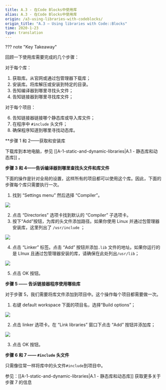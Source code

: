 ```yaml
---
title: A.3 - 在Code Blocks中使用库
alias: A.3 - 在Code Blocks中使用库
origin: /a3-using-libraries-with-codeblocks/
origin_title: "A.3 — Using libraries with Code::Blocks"
time: 2020-1-23
type: translation
---
```


??? note "Key Takeaway"

回顾一下使用库需要完成的几个步骤：

对于每个库：

1.  获取库。从官网或通过包管理器下载库；
2.  安装库。将库解压或安装到特定的目录。
3.  告知编译器到哪里寻找头文件；
4.  告知链接器到哪里寻找库文件；

对于每个项目：

6. 告知链接器链接哪个静态库或导入库文件；
7. 在程序中 `#include` 头文件；
8. 确保程序知道到哪里寻找动态库。

\*\*步骤 1 和 2——获取和安装库

下载库到本地电脑，参见 [[A-1-static-and-dynamic-libraries|A.1 - 静态库和动态库]] 。

**步骤 3 和 4——告诉编译器到哪里查找头文件和库文件**

下面的操作是针对全局的设置，这样所有的项目都可以使用这个库。因此，下面的步骤每个库只需要执行一次。

1. 找到 “Settings menu” 然后选择 “Compiler”。

![](https://www.learncpp.com/images/CppTutorial/AppendixA/CB-SettingsMenu.png?ezimgfmt=rs:179x123/rscb2/ngcb2/notWebP)

2. 点击 “Directories” 选项卡找到默认的 “Compiler” 子选项卡。
3. 按下“Add”按钮，为库的头文件添加路径。如果你使用 Linux 并通过包管理器安装库，这里列出了 `/usr/include` ；

![](https://www.learncpp.com/images/CppTutorial/AppendixA/CB-CompilerDirectory.png?ezimgfmt=rs%3Adevice%2Frscb2-1)

4. 点击 “Linker” 标签。点击 “Add” 按钮并添加`.lib` 文件的地址。如果你运行的是 LInux 且通过包管理器安装的库，请确保在此处列出`/usr/lib`；

![](https://www.learncpp.com/images/CppTutorial/AppendixA/CB-LinkerDirectory.png?ezimgfmt=rs:512x538/rscb2/ng:webp/ngcb2)

5. 点击 OK 按钮。

**步骤 5 —— 告诉链接器程序使用哪些库**

对于步骤 5，我们需要将库文件添加到项目中。这个操作每个项目都需要做一次。

1. 右键 default workspace 下面的项目名，选择“Build options”；

![](https://www.learncpp.com/images/CppTutorial/AppendixA/CB-BuildOptions.png?ezimgfmt=rs:324x303/rscb2/ng:webp/ngcb2)

2. 点击 linker 选项卡。在 “Link libraries” 窗口下点击 “Add” 按钮并添加库；

![](https://www.learncpp.com/images/CppTutorial/AppendixA/CB-Library.png?ezimgfmt=rs:672x521/rscb2/ng:webp/ngcb2)

3. 点击 OK 按钮。

**步骤 6 和 7 —— `#include` 头文件**

只需像往常一样将库中的头文件`#include`到项目中。

参见：[[A-1-static-and-dynamic-libraries|A.1 - 静态库和动态库]] 获取更多关于步骤 7 的信息
